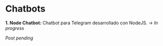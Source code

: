 # Chatbots

**1. Node Chatbot:** Chatbot para Telegram desarrollado con NodeJS. -> *In progress*

*Post pending*